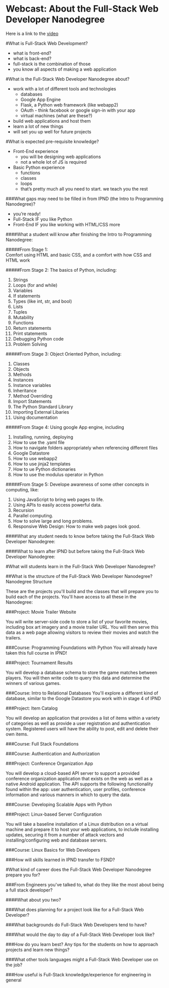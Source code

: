 Webcast: About the Full-Stack Web Developer Nanodegree
==========================================

Here is a link to the [video][OH]

#What is Full-Stack Web Development?
- what is front-end?
- what is back-end?
- full-stack is the combination of those
- you know all aspects of making a web application


#What is the Full-Stack Web Developer Nanodegree about?
- work with a lot of different tools and technologies
    - databases
    - Google App Engine
    - Flask, a Python web framework (like webapp2)
    - OAuth - think facebook or google sign-in with your app
    - virtual machines (what are these?)
- build web applications and host them
- learn a lot of new things
- will set you up well for future projects




#What is expected pre-requisite knowledge?  
- Front-End experience
    - you will be designing web applications
    - not a whole lot of JS is required
- Basic Python experience
    - functions
    - classes
    - loops
    - that’s pretty much all you need to start. we teach you the rest


###What gaps may need to be filled in from IPND (the Intro to Programming Nanodegree)?
- you’re ready!
- Full-Stack IF you like Python
- Front-End IF you like working with HTML/CSS more


####What a student will know after finishing the Intro to Programming Nanodegree:

#####From Stage 1:  
  Comfort using HTML and basic CSS, and a comfort with how CSS and HTML work

#####From Stage 2:
  The basics of Python, including:
  1.  Strings
  2.  Loops (for and while)
  3.  Variables
  4.  If statements
  5.  Types (like int, str, and bool)
  6.  Lists
  7.  Tuples
  8.  Mutability
  9.  Functions
  10.  Return statements
  11.  Print statements
  12.  Debugging Python code
  13.  Problem Solving

    
#####From Stage 3:
  Object Oriented Python, including:
  1.  Classes 
  2.  Objects
  3.  Methods
  4.  Instances
  5.  Instance variables
  6.  Inheritance
  7.  Method Overriding
  8.  Import Statements
  9.  The Python Standard Library
  10.  Importing External Libaries
  11.  Using documentation

#####From Stage 4:
  Using google App engine, including
  1.  Installing, running, deploying
  2.  How to use the .yaml file
  3.  How to navigate folders appropriately when referencing different files
  4.  Google Datastore  
  5.  How to use webapp2
  6.  How to use jinja2 templates
  7.  How to ue Python dictionaries
  8.  How to use the modulus operator in Python
    
#####From Stage 5:
  Develope awareness of some other concepts in computing, like:
   1.  Using JavaScript to bring web pages to life.
   2.  Using APIs to easily access powerful data.
   3.  Recursion 
   4.  Parallel computing.
   5.  How to solve large and long problems. 
   6.  Responsive Web Design: How to make web pages look good.

####What any student needs to know before taking the Full-Stack Web Developer Nanodegree:


####What to learn after IPND but before taking the Full-Stack Web Developer Nanodegree:


#What will students learn in the Full-Stack Web Developer Nanodegree?  

##What is the structure of the Full-Stack Web Developer Nanodegree?  
Nanodegree Structure

These are the projects you'll build and the classes that will prepare you to build each of the projects. You'll have access to all these in the Nanodegree:

###Project: Movie Trailer Website

You will write server-side code to store a list of your favorite movies, including box art imagery and a movie trailer URL. You will then serve this data as a web page allowing visitors to review their movies and watch the trailers.

###Course: Programming Foundations with Python
You will already have taken this full course in IPND!

###Project: Tournament Results

You will develop a database schema to store the game matches between players. You will then write code to query this data and determine the winners of various games.

###Course: Intro to Relational Databases
You'll explore a different kind of database, similar to the Google Datastore you work with in stage 4 of IPND

###Project: Item Catalog

You will develop an application that provides a list of items within a variety of categories as well as provide a user registration and authentication system. Registered users will have the ability to post, edit and delete their own items.

###Course:  Full Stack Foundations 

###Course:  Authentication and Authorization 


###Project: Conference Organization App

You will develop a cloud-based API server to support a provided conference organization application that exists on the web as well as a native Android application. The API supports the following functionality found within the app: user authentication, user profiles, conference information and various manners in which to query the data.

###Course: Developing Scalable Apps with Python

###Project: Linux-based Server Configuration

You will take a baseline installation of a Linux distribution on a virtual machine and prepare it to host your web applications, to include installing updates, securing it from a number of attack vectors and installing/configuring web and database servers.

###Course: Linux Basics for Web Developers

###How will skills learned in IPND transfer to FSND?





#What kind of career does the Full-Stack Web Developer Nanodegree prepare you for?  


###From Engineers you've talked to, what do they like the most about being a full stack developer?

####What about you two?

###What does planning for a project look like for a Full-Stack Web Developer?

###What backgrounds do Full-Stack Web Developers tend to have?

###What would the day to day of a Full-Stack Web Developer look like?  




###How do you learn best? Any tips for the students on how to approach projects and learn new things?


###What other tools languages might a Full-Stack Web Developer use on the job?

###How useful is Full-Stack knowledge/experience for engineering in general



[OH]: https://plus.google.com

